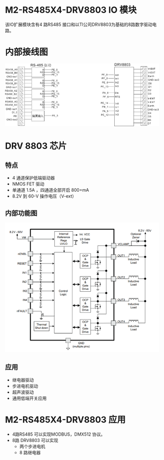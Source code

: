 # M2-RS485X4-DRV8803 IO 模块
该IO扩展模块含有4 路RS485 接口和以TI公司DRV8803为基础的8路数字驱动电路。
# 内部接线图
![M2-RS485X4-DRV8803](./images/M2-RS485X4-DRV8803.png) 
# DRV 8803 芯片
## 特点
+ 4 通道保护低端驱动器
+ NMOS FET 驱动
+ 单通道 1.5A ，四通道全部开启 800=mA
+ 8.2V 到 60-V 操作电压（V-ext）
## 内部功能图
![M2-RS485X4-DRV8803](./images/DRV8803Internal.png) 
## 应用
+ 继电器驱动
+ 步进电机驱动
+ 超声波驱动
+ 通用低端开关应用
# M2-RS485X4-DRV8803 应用
- 4路RS485 可以实现MODBUS，DMX512 协议。
- 8路 DRV8803 可以实现
    - 两个步进电机
    - 8 路继电器

